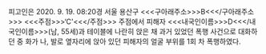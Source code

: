 피고인은 2020. 9. 19. 08:20경 서울 용산구 <<<구아래주소>>>B<<</구아래주소>>> <<<주점>>>‘C'<<</주점>>> 주점에서 피해자 <<<내국인이름>>>D<<</내국인이름>>>(남, 55세)과 테이블에 나란히 앉은 채 과거 있었던 폭행 사건으로 대화하던 중 화가 나, 발로 옆자리에 앉아 있던 피해자의 얼굴 부위를 1회 차 폭행하였다.